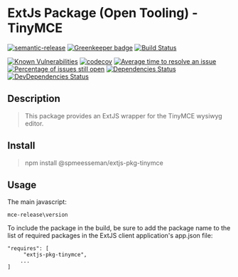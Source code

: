 # ExtJs Package (Open Tooling) - TinyMCE

[![semantic-release](https://img.shields.io/badge/%20%20%F0%9F%93%A6%F0%9F%9A%80-semantic--release-e10079.svg)](https://github.com/semantic-release/semantic-release)
[![Greenkeeper badge](https://badges.greenkeeper.io/spmeesseman/extjs-pkg-tinymce.svg)](https://greenkeeper.io/)
[![Build Status](https://dev.azure.com/spmeesseman/extjs-pkg-tinymce/_apis/build/status/spmeesseman.extjs-pkg-tinymce?branchName=master)](https://dev.azure.com/spmeesseman/extjs-pkg-tinymce/_build/latest?definitionId=2&branchName=master)

[![Known Vulnerabilities](https://snyk.io/test/github/spmeesseman/extjs-pkg-tinymce/badge.svg)](https://snyk.io/test/github/spmeesseman/extjs-pkg-tinymce)
[![codecov](https://codecov.io/gh/spmeesseman/extjs-pkg-tinymce/branch/master/graph/badge.svg)](https://codecov.io/gh/spmeesseman/extjs-pkg-tinymce)
[![Average time to resolve an issue](https://isitmaintained.com/badge/resolution/spmeesseman/extjs-pkg-tinymce.svg)](https://isitmaintained.com/project/spmeesseman/extjs-pkg-tinymce "Average time to resolve an issue")
[![Percentage of issues still open](https://isitmaintained.com/badge/open/spmeesseman/extjs-pkg-tinymce.svg)](https://isitmaintained.com/project/spmeesseman/extjs-pkg-tinymce "Percentage of issues still open")
[![Dependencies Status](https://david-dm.org/spmeesseman/extjs-pkg-tinymce/status.svg)](https://david-dm.org/spmeesseman/extjs-pkg-tinymce)
[![DevDependencies Status](https://david-dm.org/spmeesseman/extjs-pkg-tinymce/dev-status.svg)](https://david-dm.org/spmeesseman/extjs-pkg-tinymce?type=dev)

## Description

> This package provides an ExtJS wrapper for the TinyMCE wysiwyg editor.

## Install

> npm install @spmeesseman/extjs-pkg-tinymce

## Usage

The main javascript:

    mce-release\version

To include the package in the build, be sure to add the package name to the list of required packages in the ExtJS client application's app.json file:

    "requires": [
         "extjs-pkg-tinymce",
        ...
    ]

